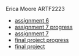 Erica Moore ARTF2223 
<ul> 
<li><a href="https://ericamoore16.github.io/EMARTF2223/assignment6/index.html">assignment 6</a></li>
 <li><a href="https://ericamoore16.github.io/EMARTF2223/assignment7progress/Assignment_7_Progress.pdf">assignment 7 progress</a></li>
<li><a href="https://ericamoore16.github.io/EMARTF2223/assignment7/index.html">assignment 7</a></li>
 <li><a href="https://ericamoore16.github.io/EMARTF2223/ARTF2223_Final_Project_Progress.pdf">final project progress</a></li>
 <li><a href="https://ericamoore16.github.io/EMARTF2223/finalproject/index.html">final project</a></li>
</ul>
